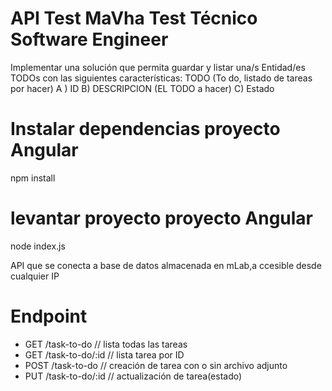 # API Test MaVha Test Técnico Software Engineer
Implementar una solución que permita guardar y listar una/s  Entidad/es TODOs con las siguientes características:
TODO (To do, listado de tareas por hacer)
A ) ID
B) DESCRIPCION (EL TODO a hacer)
C) Estado

# Instalar dependencias proyecto Angular
npm install

# levantar proyecto proyecto Angular
node index.js

API que se conecta a base de datos almacenada en mLab,a ccesible desde cualquier IP

# Endpoint
- GET /task-to-do  // lista todas las tareas
- GET /task-to-do/:id   // lista tarea por ID
- POST /task-to-do  // creación de tarea con o sin archivo adjunto
- PUT /task-to-do/:id  // actualización de tarea(estado)

